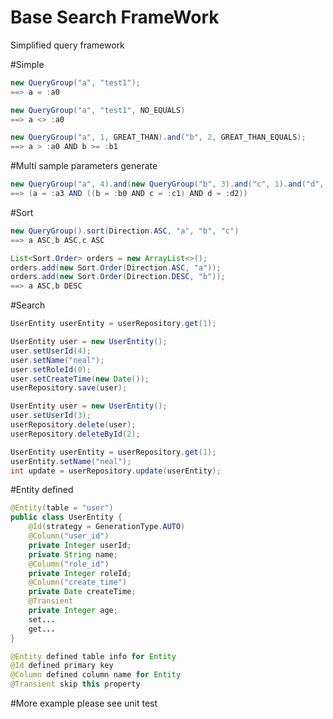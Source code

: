# Base Search FrameWork
Simplified query framework
 
#Simple
```java
new QueryGroup("a", "test1");
==> a = :a0
```
```java
new QueryGroup("a", "test1", NO_EQUALS)
==> a <> :a0
```
```java
new QueryGroup("a", 1, GREAT_THAN).and("b", 2, GREAT_THAN_EQUALS);
==> a > :a0 AND b >= :b1
```

#Multi sample parameters generate
```java
new QueryGroup("a", 4).and(new QueryGroup("b", 3).and("c", 1).and("d", 2))
==> (a = :a3 AND ((b = :b0 AND c = :c1) AND d = :d2))
```

#Sort
```java
new QueryGroup().sort(Direction.ASC, "a", "b", "c")
==> a ASC,b ASC,c ASC
```
```java
List<Sort.Order> orders = new ArrayList<>();
orders.add(new Sort.Order(Direction.ASC, "a"));
orders.add(new Sort.Order(Direction.DESC, "b"));
==> a ASC,b DESC
```

#Search
```java
UserEntity userEntity = userRepository.get(1);
```
```java
UserEntity user = new UserEntity();
user.setUserId(4);
user.setName("neal");
user.setRoleId(0);
user.setCreateTime(new Date());
userRepository.save(user);
```
```java
UserEntity user = new UserEntity();
user.setUserId(3);
userRepository.delete(user);
userRepository.deleteById(2);
```
```java
UserEntity userEntity = userRepository.get(1);
userEntity.setName("neal");
int update = userRepository.update(userEntity);
```

#Entity defined
```java
@Entity(table = "user")
public class UserEntity {
    @Id(strategy = GenerationType.AUTO)
    @Column("user_id")
    private Integer userId;
    private String name;
    @Column("role_id")
    private Integer roleId;
    @Column("create_time")
    private Date createTime;
    @Transient
    private Integer age;
    set...
    get...
}

@Entity defined table info for Entity
@Id defined primary key
@Column defined column name for Entity
@Transient skip this property
```
#More example please see unit test